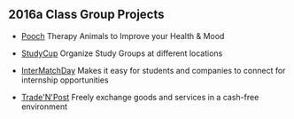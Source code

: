 2016a Class Group Projects
-------------

- [Pooch](https://poochsd.herokuapp.com/welcome/index)   Therapy Animals to Improve your Health & Mood

- [StudyCup](http://www.studycup.com)   Organize Study Groups at different locations  

- [InterMatchDay](https://internmatchday.herokuapp.com/)   Makes it easy for students and companies to connect for internship opportunities

- [Trade'N'Post](https://pure-wildwood-65067.herokuapp.com/)   Freely exchange goods and services in a cash-free environment
